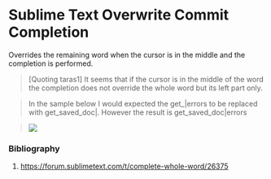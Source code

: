 
# Sublime Text Overwrite Commit Completion


Overrides the remaining word when the cursor is in the middle and the completion is performed.


> [Quoting taras1] It seems that if the cursor is in the middle of the word the completion does not
> override the whole word but its left part only.

> In the sample below I would expected the get_|errors to be replaced with get_saved_doc|. However
> the result is get_saved_doc|errors

> ![](https://forum.sublimetext.com/uploads/default/original/3X/5/9/593a43a91aca20e7e821325f6c9bbe3c35559723.gif)


### Bibliography

1. https://forum.sublimetext.com/t/complete-whole-word/26375


